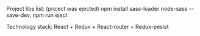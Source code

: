 Project libs list: (project was ejected)
npm install sass-loader node-sass --save-dev, 
npm run eject



Technology stack:
React + Redux + React-router + Redux-pesist